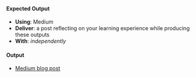 #### Expected Output
- **Using**: Medium
- **Deliver**: a post reflecting on your learning experience while producing these outputs
- **With**: *independently*

#### Output
- [Medium blog post](https://medium.com/@EmmaTope/andela-checkpoint-one-a05d2781dcd0)
